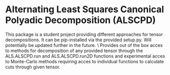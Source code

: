 # Alternating Least Squares Canonical Polyadic Decomposition (ALSCPD)

This package is a student project providing different approaches for tensor decompositions. It can be pip-installed via the provided setup.py. Will potentially be updated further in the future. \\
Provides out of the box acces to methods for decomposition of any provided tensor through the ALS.ALSCPD.run and ALS.ALSCPD.run2D functions and experimental acces to Monte-Carlo methods requiring acces to individual functions to calculate cuts through given tensor. 
